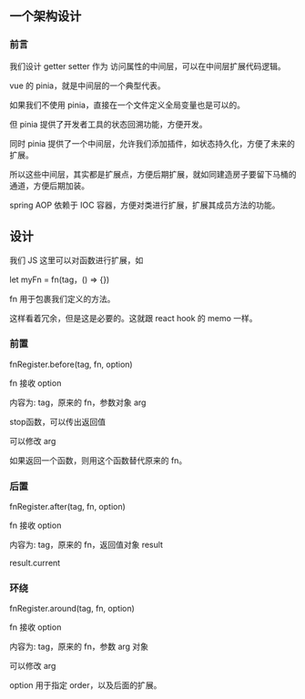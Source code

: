 ## 一个架构设计

### 前言
我们设计 getter setter 作为 访问属性的中间层，可以在中间层扩展代码逻辑。

vue 的 pinia，就是中间层的一个典型代表。

如果我们不使用 pinia，直接在一个文件定义全局变量也是可以的。

但 pinia 提供了开发者工具的状态回溯功能，方便开发。

同时 pinia 提供了一个中间层，允许我们添加插件，如状态持久化，方便了未来的扩展。

所以这些中间层，其实都是扩展点，方便后期扩展，就如同建造房子要留下马桶的通道，方便后期加装。

spring AOP 依赖于 IOC 容器，方便对类进行扩展，扩展其成员方法的功能。

## 设计
我们 JS 这里可以对函数进行扩展，如

let myFn = fn(tag，() => {})

fn 用于包裹我们定义的方法。

这样看着冗余，但是这是必要的。这就跟 react hook 的 memo 一样。

### 前置
fnRegister.before(tag, fn, option)

fn 接收 option

内容为: tag，原来的 fn，参数对象 arg

stop函数，可以传出返回值

可以修改 arg

如果返回一个函数，则用这个函数替代原来的 fn。

### 后置
fnRegister.after(tag, fn, option)

fn 接收 option

内容为: tag，原来的 fn，返回值对象 result

result.current

### 环绕
fnRegister.around(tag, fn, option)

fn 接收 option

内容为: tag，原来的 fn，参数 arg 对象

可以修改 arg

option 用于指定 order，以及后面的扩展。
